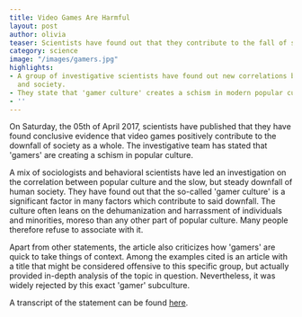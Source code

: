```yaml
---
title: Video Games Are Harmful
layout: post
author: olivia
teaser: Scientists have found out that they contribute to the fall of society.
category: science
image: "/images/gamers.jpg"
highlights:
- A group of investigative scientists have found out new correlations between 'gamers'
  and society.
- They state that 'gamer culture' creates a schism in modern popular culture.
- ''
---
```


On Saturday, the 05th of April 2017, scientists have published that they have found conclusive evidence that video games positively contribute to the downfall of society as a whole.  The investigative team has stated that 'gamers' are creating a schism in popular culture.

A mix of sociologists and behavioral scientists have led an investigation on the correlation between popular culture and the slow, but steady downfall of human society. They have found out that the so-called 'gamer culture' is a significant factor in many factors which contribute to said downfall. The culture often leans on the dehumanization and harrassment of individuals and minorities, moreso than any other part of popular culture. Many people therefore refuse to associate with it.

Apart from other statements, the article also criticizes how 'gamers' are quick to take things of context. Among the examples cited is an article with a title that might be considered offensive to this specific group, but actually provided in-depth analysis of the topic in question. Nevertheless, it was widely rejected by this exact 'gamer' subculture.

A transcript of the statement can be found [here](https://notehub.org/0zinz).